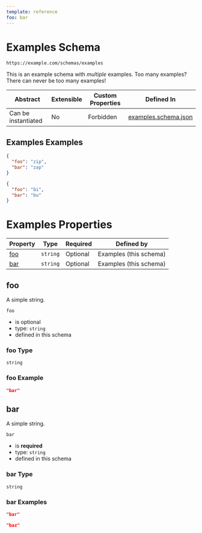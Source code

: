 ```yaml
---
template: reference
foo: bar
---
```


# Examples Schema

```
https://example.com/schemas/examples
```

This is an example schema with *multiple* examples. Too many examples? There can never be too many examples!

| Abstract | Extensible | Custom Properties | Defined In |
|----------|------------|-------------------|------------|
| Can be instantiated | No | Forbidden | [examples.schema.json](examples.schema.json) |

## Examples Examples

```json
{
  "foo": "zip",
  "bar": "zap"
}
```

```json
{
  "foo": "bi",
  "bar": "bu"
}
```


# Examples Properties

| Property | Type | Required | Defined by |
|----------|------|----------|------------|
| [foo](#foo) | `string` | Optional | Examples (this schema) |
| [bar](#bar) | `string` | Optional | Examples (this schema) |

## foo

A simple string.

`foo`
* is optional
* type: `string`
* defined in this schema

### foo Type


`string`





### foo Example

```json
"bar"
```


## bar

A simple string.

`bar`
* is **required**
* type: `string`
* defined in this schema

### bar Type


`string`





### bar Examples

```json
"bar"
```

```json
"baz"
```


